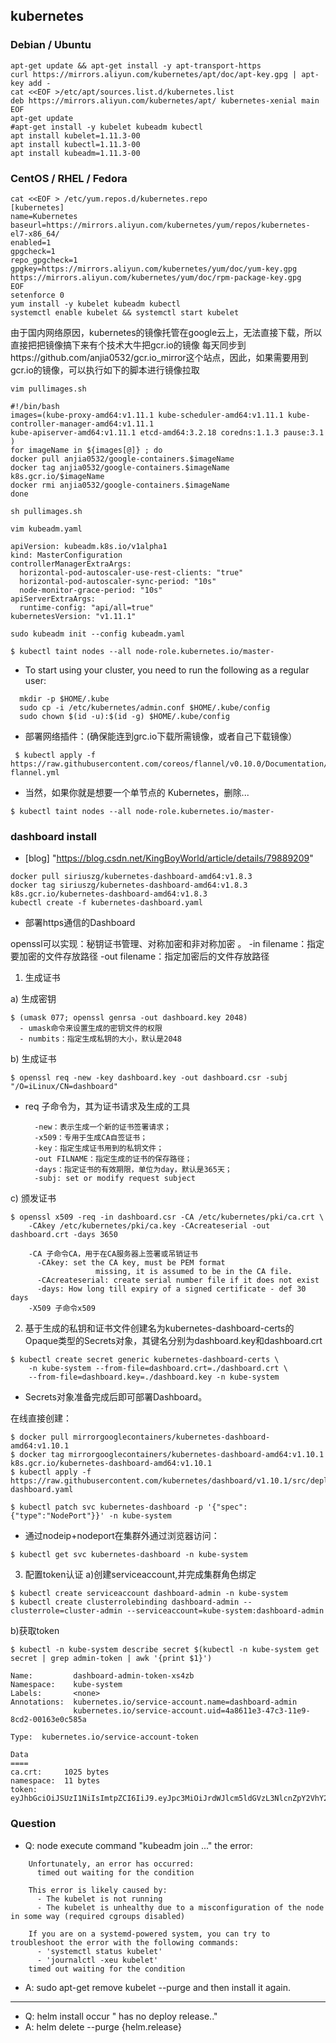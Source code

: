 ## kubernetes
### Debian / Ubuntu
```
apt-get update && apt-get install -y apt-transport-https
curl https://mirrors.aliyun.com/kubernetes/apt/doc/apt-key.gpg | apt-key add - 
cat <<EOF >/etc/apt/sources.list.d/kubernetes.list
deb https://mirrors.aliyun.com/kubernetes/apt/ kubernetes-xenial main
EOF  
apt-get update
#apt-get install -y kubelet kubeadm kubectl
apt install kubelet=1.11.3-00
apt install kubectl=1.11.3-00
apt install kubeadm=1.11.3-00
```
### CentOS / RHEL / Fedora
```
cat <<EOF > /etc/yum.repos.d/kubernetes.repo
[kubernetes]
name=Kubernetes
baseurl=https://mirrors.aliyun.com/kubernetes/yum/repos/kubernetes-el7-x86_64/
enabled=1
gpgcheck=1
repo_gpgcheck=1
gpgkey=https://mirrors.aliyun.com/kubernetes/yum/doc/yum-key.gpg https://mirrors.aliyun.com/kubernetes/yum/doc/rpm-package-key.gpg
EOF
setenforce 0
yum install -y kubelet kubeadm kubectl
systemctl enable kubelet && systemctl start kubelet
```

由于国内网络原因，kubernetes的镜像托管在google云上，无法直接下载，所以直接把把镜像搞下来有个技术大牛把gcr.io的镜像
每天同步到https://github.com/anjia0532/gcr.io_mirror这个站点，因此，如果需要用到gcr.io的镜像，可以执行如下的脚本进行镜像拉取

```
vim pullimages.sh

#!/bin/bash
images=(kube-proxy-amd64:v1.11.1 kube-scheduler-amd64:v1.11.1 kube-controller-manager-amd64:v1.11.1
kube-apiserver-amd64:v1.11.1 etcd-amd64:3.2.18 coredns:1.1.3 pause:3.1 )
for imageName in ${images[@]} ; do
docker pull anjia0532/google-containers.$imageName
docker tag anjia0532/google-containers.$imageName k8s.gcr.io/$imageName
docker rmi anjia0532/google-containers.$imageName
done

sh pullimages.sh

vim kubeadm.yaml 

apiVersion: kubeadm.k8s.io/v1alpha1
kind: MasterConfiguration
controllerManagerExtraArgs:
  horizontal-pod-autoscaler-use-rest-clients: "true"
  horizontal-pod-autoscaler-sync-period: "10s"
  node-monitor-grace-period: "10s"
apiServerExtraArgs:
  runtime-config: "api/all=true"
kubernetesVersion: "v1.11.1"

sudo kubeadm init --config kubeadm.yaml

$ kubectl taint nodes --all node-role.kubernetes.io/master-
```

- To start using your cluster, you need to run the following as a regular user:
```
  mkdir -p $HOME/.kube
  sudo cp -i /etc/kubernetes/admin.conf $HOME/.kube/config
  sudo chown $(id -u):$(id -g) $HOME/.kube/config
```
- 部署网络插件：(确保能连到grc.io下载所需镜像，或者自己下载镜像）
```
 $ kubectl apply -f https://raw.githubusercontent.com/coreos/flannel/v0.10.0/Documentation/kube-flannel.yml
```

- 当然，如果你就是想要一个单节点的 Kubernetes，删除...
```
$ kubectl taint nodes --all node-role.kubernetes.io/master-
```

### dashboard install 
- [blog] "https://blog.csdn.net/KingBoyWorld/article/details/79889209"
```
docker pull siriuszg/kubernetes-dashboard-amd64:v1.8.3
docker tag siriuszg/kubernetes-dashboard-amd64:v1.8.3 k8s.gcr.io/kubernetes-dashboard-amd64:v1.8.3
kubectl create -f kubernetes-dashboard.yaml
```

- 部署https通信的Dashboard

openssl可以实现：秘钥证书管理、对称加密和非对称加密 。
-in filename：指定要加密的文件存放路径
-out filename：指定加密后的文件存放路径
1. 生成证书

a) 生成密钥 
```
$ (umask 077; openssl genrsa -out dashboard.key 2048)
  - umask命令来设置生成的密钥文件的权限
  - numbits：指定生成私钥的大小，默认是2048
```
b) 生成证书 

```
$ openssl req -new -key dashboard.key -out dashboard.csr -subj "/O=iLinux/CN=dashboard"
```
- req 子命令为，其为证书请求及生成的工具
  ```
    -new：表示生成一个新的证书签署请求；
    -x509：专用于生成CA自签证书；
    -key：指定生成证书用到的私钥文件；
    -out FILNAME：指定生成的证书的保存路径；
    -days：指定证书的有效期限，单位为day，默认是365天；
    -subj: set or modify request subject
  ```
c) 颁发证书 
```
$ openssl x509 -req -in dashboard.csr -CA /etc/kubernetes/pki/ca.crt \
    -CAkey /etc/kubernetes/pki/ca.key -CAcreateserial -out dashboard.crt -days 3650
    
    -CA 子命令CA，用于在CA服务器上签署或吊销证书
      -CAkey: set the CA key, must be PEM format
                   missing, it is assumed to be in the CA file.
      -CAcreateserial: create serial number file if it does not exist
      -days: How long till expiry of a signed certificate - def 30 days
    -X509 子命令x509
```
2. 基于生成的私钥和证书文件创建名为kubernetes-dashboard-certs的Opaque类型的Secrets对象，其键名分别为dashboard.key和dashboard.crt 
```
$ kubectl create secret generic kubernetes-dashboard-certs \
    -n kube-system --from-file=dashboard.crt=./dashboard.crt \
    --from-file=dashboard.key=./dashboard.key -n kube-system
```    
- Secrets对象准备完成后即可部署Dashboard。

在线直接创建：
```
$ docker pull mirrorgooglecontainers/kubernetes-dashboard-amd64:v1.10.1
$ docker tag mirrorgooglecontainers/kubernetes-dashboard-amd64:v1.10.1 k8s.gcr.io/kubernetes-dashboard-amd64:v1.10.1
$ kubectl apply -f https://raw.githubusercontent.com/kubernetes/dashboard/v1.10.1/src/deploy/recommended/kubernetes-dashboard.yaml

$ kubectl patch svc kubernetes-dashboard -p '{"spec":{"type":"NodePort"}}' -n kube-system
```
- 通过nodeip+nodeport在集群外通过浏览器访问：
```
$ kubectl get svc kubernetes-dashboard -n kube-system
```

3. 配置token认证
a)创建serviceaccount,并完成集群角色绑定
```
$ kubectl create serviceaccount dashboard-admin -n kube-system
$ kubectl create clusterrolebinding dashboard-admin --clusterrole=cluster-admin --serviceaccount=kube-system:dashboard-admin
```
b)获取token
```
$ kubectl -n kube-system describe secret $(kubectl -n kube-system get secret | grep admin-token | awk '{print $1}') 

Name:         dashboard-admin-token-xs4zb
Namespace:    kube-system
Labels:       <none>
Annotations:  kubernetes.io/service-account.name=dashboard-admin
              kubernetes.io/service-account.uid=4a8611e3-47c3-11e9-8cd2-00163e0c585a

Type:  kubernetes.io/service-account-token

Data
====
ca.crt:     1025 bytes
namespace:  11 bytes
token:      eyJhbGciOiJSUzI1NiIsImtpZCI6IiJ9.eyJpc3MiOiJrdWJlcm5ldGVzL3NlcnZpY2VhY2NvdW50Iiwia3ViZXJuZXRlcy5pby9zZXJ2aWNlYWNjb3VudC9uYW1lc3BhY2UiOiJrdWJlLXN5c3RlbSIsImt1YmVybmV0ZXMuaW8vc2VydmljZWFjY291bnQvc2VjcmV0Lm5hbWUiOiJkYXNoYm9hcmQtYWRtaW4tdG9rZW4teHM0emIiLCJrdWJlcm5ldGVzLmlvL3NlcnZpY2VhY2NvdW50L3NlcnZpY2UtYWNjb3VudC5uYW1lIjoiZGFzaGJvYXJkLWFkbWluIiwia3ViZXJ   
```

### Question

- Q: node execute command "kubeadm join ..." the error:
```
    Unfortunately, an error has occurred:
      timed out waiting for the condition

    This error is likely caused by:
      - The kubelet is not running
      - The kubelet is unhealthy due to a misconfiguration of the node in some way (required cgroups disabled)

    If you are on a systemd-powered system, you can try to troubleshoot the error with the following commands:
      - 'systemctl status kubelet'
      - 'journalctl -xeu kubelet'
    timed out waiting for the condition
```
- A: sudo apt-get remove kubelet --purge and then install it again.
---
- Q: helm install  occur " has no deploy release.."
- A: helm delete --purge {helm.release}




